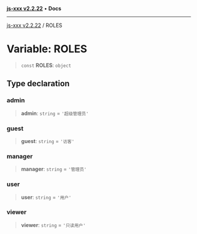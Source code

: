[**js-xxx v2.2.22**](../README.md) • **Docs**

***

[js-xxx v2.2.22](../README.md) / ROLES

# Variable: ROLES

> `const` **ROLES**: `object`

## Type declaration

### admin

> **admin**: `string` = `'超级管理员'`

### guest

> **guest**: `string` = `'访客'`

### manager

> **manager**: `string` = `'管理员'`

### user

> **user**: `string` = `'用户'`

### viewer

> **viewer**: `string` = `'只读用户'`
